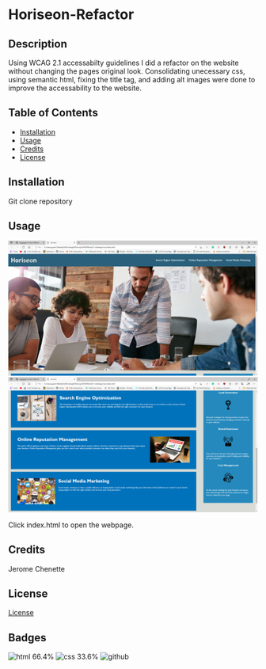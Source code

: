 # Horiseon-Refactor

## Description

Using WCAG 2.1 accessabilty guidelines I did a refactor on the website without changing the pages original look. Consolidating unecessary css, using semantic html, fixing the title tag, and adding alt images were done to improve the accessability to the website.

## Table of Contents

* [Installation](#installation)
* [Usage](#usage)
* [Credits](#credits)
* [License](#license)

## Installation

Git clone repository


## Usage 

![screenshot1 of page](/assets/images/screenshot1.png)
![screenshot2 of page](/assets/images/screenshot2.png)

Click index.html to open the webpage. 



## Credits

Jerome Chenette


## License

[License](./License)

## Badges

![html 66.4%](https://img.shields.io/badge/html-66.4%25-blue)
![css 33.6% ](https://img.shields.io/badge/css-33.6%25-red)
![github](https://img.shields.io/badge/Github-Git-gray)


